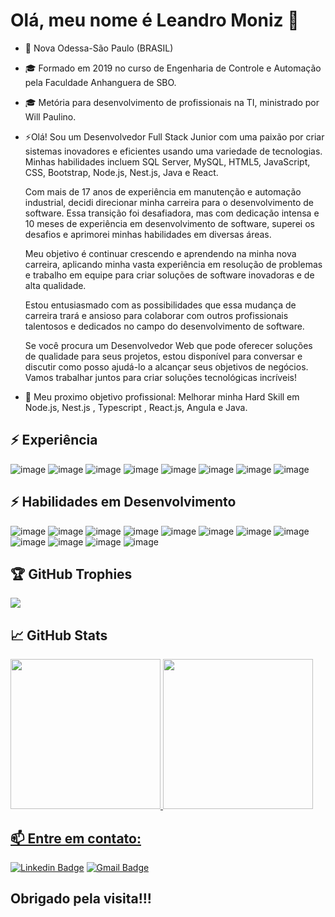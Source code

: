 # Olá, meu nome é Leandro Moniz 👋


- 📌 Nova Odessa-São Paulo (BRASIL)
- 🎓 Formado em 2019 no curso de Engenharia de Controle e Automação pela Faculdade Anhanguera de SBO. 
- 🎓 Metória para desenvolvimento de profissionais na TI, ministrado por Will Paulino.
- ⚡Olá! Sou um Desenvolvedor Full Stack Junior com uma paixão por criar sistemas inovadores e eficientes usando uma variedade de tecnologias. Minhas habilidades incluem SQL Server, MySQL, HTML5, JavaScript, CSS, Bootstrap, Node.js, Nest.js, Java e React.

    Com mais de 17 anos de experiência em manutenção e automação industrial, decidi direcionar minha carreira para o desenvolvimento de software. Essa transição foi desafiadora, mas com dedicação intensa e 10 meses de experiência em desenvolvimento de software, superei os desafios e aprimorei minhas habilidades em diversas áreas.

    Meu objetivo é continuar crescendo e aprendendo na minha nova carreira, aplicando minha vasta experiência em resolução de problemas e trabalho em equipe para criar soluções de software inovadoras e de alta qualidade.

    Estou entusiasmado com as possibilidades que essa mudança de carreira trará e ansioso para colaborar com outros profissionais talentosos e dedicados no campo do desenvolvimento de software.

    Se você procura um Desenvolvedor Web que pode oferecer soluções de qualidade para seus projetos, estou disponível para conversar e discutir como posso ajudá-lo a alcançar seus objetivos de negócios. Vamos trabalhar juntos para criar soluções tecnológicas incríveis!

- 🚀 Meu proximo objetivo profissional: Melhorar minha Hard Skill em Node.js, Nest.js , Typescript , React.js, Angula e Java.

## ⚡ Experiência
![image](https://img.shields.io/badge/Node.js-339933?style=for-the-badge&logo=nodedotjs&logoColor=white)
![image](https://img.shields.io/badge/nestjs-E0234E?style=for-the-badge&logo=nestjs&logoColor=white)
![image](	https://img.shields.io/badge/JavaScript-323330?style=for-the-badge&logo=javascript&logoColor=F7DF1E)
![image](https://img.shields.io/badge/bootstrap-%23563D7C.svg?style=for-the-badge&logo=bootstrap&logoColor=white)
![image](https://img.shields.io/badge/html5-%23E34F26.svg?style=for-the-badge&logo=html5&logoColor=white)
![image](https://img.shields.io/badge/css3-%231572B6.svg?style=for-the-badge&logo=css3&logoColor=white)
![image](https://img.shields.io/badge/Linux-FCC624?style=for-the-badge&logo=linux&logoColor=black)
![image](https://img.shields.io/badge/GitHub-100000?style=for-the-badge&logo=github&logoColor=white)


## ⚡ Habilidades em Desenvolvimento
![image](https://img.shields.io/badge/Node.js-339933?style=for-the-badge&logo=nodedotjs&logoColor=white)
![image](https://img.shields.io/badge/React-20232A?style=for-the-badge&logo=react&logoColor=61DAFB)
![image](https://img.shields.io/badge/nestjs-E0234E?style=for-the-badge&logo=nestjs&logoColor=white)
![image](	https://img.shields.io/badge/JavaScript-323330?style=for-the-badge&logo=javascript&logoColor=F7DF1E)
![image](https://img.shields.io/badge/MySQL-00000F?style=for-the-badge&logo=mysql&logoColor=white)
![image](https://img.shields.io/badge/html5-%23E34F26.svg?style=for-the-badge&logo=html5&logoColor=white)
![image](https://img.shields.io/badge/css3-%231572B6.svg?style=for-the-badge&logo=css3&logoColor=white)
![image](https://img.shields.io/badge/MongoDB-4EA94B?style=for-the-badge&logo=mongodb&logoColor=white)
![image](https://img.shields.io/badge/java-%23ED8B00.svg?style=for-the-badge&logo=java&logoColor=white)
![image](https://img.shields.io/badge/AWS-%23FF9900.svg?style=for-the-badge&logo=amazon-aws&logoColor=white)
![image](https://img.shields.io/badge/Figma-F24E1E?style=for-the-badge&logo=figma&logoColor=white)
![image](https://img.shields.io/badge/AngularJS-E23237?style=for-the-badge&logo=angularjs&logoColor=white)

## 🏆 GitHub Trophies
![](https://github-profile-trophy.vercel.app/?username=LeandroMoniz&theme=discord&no-frame=false&no-bg=false&margin-w=4)

## 📈 GitHub Stats 
<div >
  <a href="https://github.com/LeandroMoniz">
  <img height="240em" src="https://github-readme-stats.vercel.app/api?username=LeandroMoniz&show_icons=true&&theme=aura&count_private=true"/>
  <img height="240em" src="https://github-readme-stats.vercel.app/api/top-langs/?username=LeandroMoniz&layout=compact&langs_count=7&theme=aura"/>
</div>


## 📫 Entre em contato:

[![Linkedin Badge](https://img.shields.io/badge/-LinkedIn-blue?style=flat-square&logo=Linkedin&logoColor=white&link=https://www.linkedin.com/in/leandrogalhardomoniz/)](https://www.linkedin.com/in/leandrogalhardomoniz/)
  [![Gmail Badge](https://img.shields.io/badge/-leandromoniz55@gmail.com-c14438?style=flat-square&logo=Gmail&logoColor=white&link=mailto:leandromoniz55@gmail.com)](mailto:Leandromoniz55@gmail.com)


## Obrigado pela visita!!!

